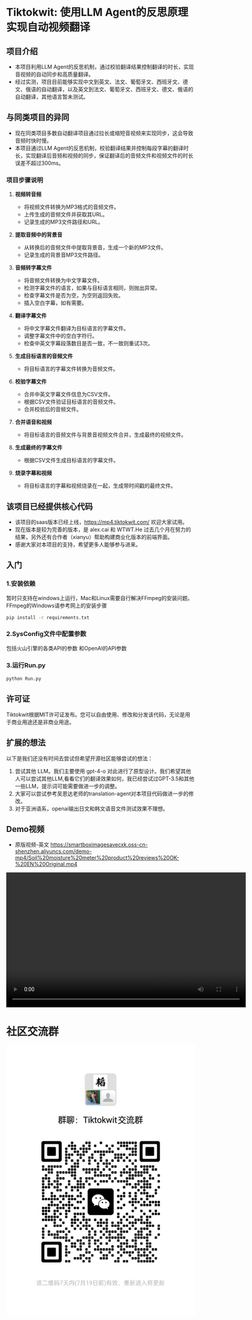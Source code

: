 # Tiktokwit: 使用LLM Agent的反思原理实现自动视频翻译

## 项目介绍
- 本项目利用LLM Agent的反思机制，通过校验翻译结果控制翻译的时长，实现音视频的自动同步和高质量翻译。
- 经过实测，项目目前能够实现中文到英文、法文、葡萄牙文、西班牙文、德文、俄语的自动翻译，以及英文到法文、葡萄牙文、西班牙文、德文、俄语的自动翻译，其他语言暂未测试。

## 与同类项目的异同
- 现在同类项目多数自动翻译项目通过拉长或缩短音视频来实现同步，这会导致音频时快时慢。
- 本项目通过LLM Agent的反思机制，校验翻译结果并控制每段字幕的翻译时长，实现翻译后音频和视频的同步，保证翻译后的音频文件和视频文件的时长误差不超过300ms。


### 项目步骤说明
1. **视频转音频**
   - 将视频文件转换为MP3格式的音频文件。
   - 上传生成的音频文件并获取其URL。
   - 记录生成的MP3文件路径和URL。

2. **提取音频中的背景音**
   - 从转换后的音频文件中提取背景音，生成一个新的MP3文件。
   - 记录生成的背景音MP3文件路径。

3. **音频转字幕文件**
   - 将音频文件转换为中文字幕文件。
   - 检测字幕文件的语言，如果与目标语言相同，则抛出异常。
   - 检查字幕文件是否为空，为空则返回失败。
   - 插入空白字幕，如有需要。

4. **翻译字幕文件**
   - 将中文字幕文件翻译为目标语言的字幕文件。
   - 调整字幕文件中的空白字符行。
   - 检查中英文字幕段落数目是否一致，不一致则重试3次。

5. **生成目标语言的音频文件**
   - 将目标语言的字幕文件转换为音频文件。

6. **校验字幕文件**
   - 合并中英文字幕文件信息为CSV文件。
   - 根据CSV文件验证目标语言的音频文件。
   - 合并校验后的音频文件。

7. **合并语音和视频**
   - 将目标语言的音频文件与背景音视频文件合并，生成最终的视频文件。

8. **生成最终的字幕文件**
   - 根据CSV文件生成目标语言的字幕文件。

9. **烧录字幕和视频**
   - 将目标语言的字幕和视频烧录在一起，生成带时间戳的最终文件。

## 该项目已经提供核心代码
- 该项目的saas版本已经上线，https://mp4.tiktokwit.com/ 欢迎大家试用。
- 现在版本是较为完善的版本，是 alex.cai 和 WTWT.He 过去几个月在努力的结果，另外还有合作者（xianyu）帮助构建商业化版本的前端界面。
- 感谢大家对本项目的支持，希望更多人能够参与进来。

## 入门
### 1.安装依赖
暂时只支持在windows上运行，Mac和Linux需要自行解决FFmpeg的安装问题。
FFmpeg的Windows请参考网上的安装步骤

```sh
pip install -r requirements.txt
```

### 2.SysConfig文件中配置参数
包括火山引擎的各类API的参数 和OpenAI的API参数

### 3.运行Run.py
```sh
python Run.py
```

## 许可证

Tiktokwit根据MIT许可证发布。您可以自由使用、修改和分发该代码，无论是用于商业用途还是非商业用途。

## 扩展的想法
以下是我们还没有时间去尝试但希望开源社区能够尝试的想法：

1. 尝试其他 LLM。我们主要使用 gpt-4-o 对此进行了原型设计。我们希望其他人可以尝试其他LLM,看看它们的翻译效果如何，我已经尝试过GPT-3.5和其他一些LLM，提示词可能需要做进一步的调整。
2. 大家可以尝试参考吴恩达老师的translation-agent对本项目代码做进一步的修改。
3. 对于亚洲语系，openai输出日文和韩文语音文件测试效果不理想。

## Demo视频
- 原版视频-英文
https://smartboximagesavecxk.oss-cn-shenzhen.aliyuncs.com/demo-mp4/Soil%20moisture%20meter%20product%20reviews%20OK-%20EN%20Original.mp4
<video width="640" height="360" controls>
  <source src="" type="video/mp4">
  Your browser does not support the video tag.
</video>

   
# 社区交流群
<img src="https://github.com/caixikai/tiktokwit/blob/main/weixin.jpg?raw=true" alt="微信群二维码" width="515" height="720">


